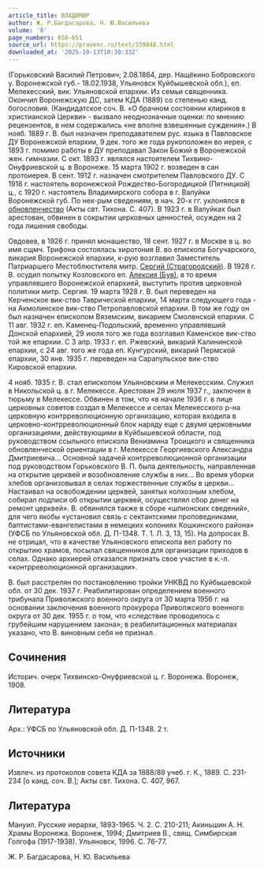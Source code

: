 ```yaml
---
article_title: ВЛАДИМИР
author: Ж. Р.Багдасарова, Н. Ю.Васильева
volume: '8'
page_numbers: 650-651
source_url: https://pravenc.ru/text/159048.html
downloaded_at: '2025-10-13T10:30:33Z'
---
```


(Горьковский Василий Петрович; 2.08.1864, дер. Нащёкино Бобровского у. Воронежской губ.- 18.02.1938, Ульяновск Куйбышевской обл.), еп. Мелекесский, вик. Ульяновской епархии. Из семьи священника. Окончил Воронежскую ДС, затем КДА (1889) со степенью канд. богословия. (Кандидатское соч. В. «О брачном состоянии клириков в христианской Церкви» - вызвало неоднозначные оценки: по мнению рецензентов, в нем содержались «не вполне взвешенные суждения».) В нояб. 1889 г. В. был назначен преподавателем рус. языка в Павловское ДУ Воронежской епархии, 9 дек. того же года рукоположен во иерея, с 1893 г. помимо работы в ДУ преподавал Закон Божий в Воронежской жен. гимназии. С окт. 1893 г. являлся настоятелем Тихвино-Онуфриевской ц. в Воронеже. 15 марта 1902 г. возведен в сан протоиерея. В сент. 1912 г. назначен смотрителем Павловского ДУ. С 1918 г. настоятель воронежской Рождество-Богородицкой (Пятницкой) ц., с 1920 г. настоятель Владимирского собора в г. Валуйки Воронежской губ. По нек-рым сведениям, в нач. 20-х гг. уклонялся в [обновленчество](https://pravenc.ru/text/обновленчество.html) (Акты свт. Тихона. С. 407). В 1923 г. в Валуйках был арестован, обвинен в сокрытии церковных ценностей, осужден на 2 года лишения свободы.

Овдовев, в 1926 г. принял монашество, 18 сент. 1927 г. в Москве в ц. во имя сщмч. Трифона состоялась хиротония В. во епископа Богучарского, викария Воронежской епархии, к-рую возглавил Заместитель Патриаршего Местоблюстителя митр. [Сергий (Страгородский)](<https://pravenc.ru/text/Сергий (Страгородский).html>). В 1928 г. В. осудил попытку Козловского еп. [Алексия (Буя)](<https://pravenc.ru/text/Алексия (Буя).html>), в то время управлявшего Воронежской епархией, выступить против церковной политики митр. Сергия. 19 марта 1928 г. В. был переведен на Керченское вик-ство Таврической епархии, 14 марта следующего года - на Акмолинское вик-ство Петропавловской епархии. В том же году он был назначен епископом Вяземским, викарием Смоленской епархии. С 11 авг. 1932 г. еп. Каменец-Подольский, временно управлявший Донской епархией, 29 июля того же года возглавил Каменское вик-ство той же епархии. С 3 апр. 1933 г. еп. Ржевский, викарий Калининской епархии, с 24 авг. того же года еп. Кунгурский, викарий Пермской епархии, 30 янв. 1935 г. переведен на Сарапульское вик-ство Кировской епархии.

4 нояб. 1935 г. В. стал епископом Ульяновским и Мелекесским. Служил в Никольской ц. в г. Мелекессе. Арестован 29 июля 1937 г., заключен в тюрьму в Мелекессе. Обвинен в том, что «в начале 1936 г. в лице церковных советов создал в Мелекессе и селах Мелекесского р-на церковную контрреволюционную организацию, которая входила в церковно-контрреволюционный блок наряду еще с двумя церковными организациями, действующими в Куйбышевской области, под руководством ссыльного епископа Вениамина Троицкого и священника обновленческой ориентации в г. Мелекессе Георгиевского Александра Дмитриевича… Основной задачей контрреволюционной организации под руководством Горьковского В. П. была деятельность, направленная на открытие церквей и возобновление службы в них… Во время уборки хлебов организовывал в селах торжественные службы в церкви… Настаивал на освобождении церквей, занятых колхозным хлебом, собирал подписи об открытии церквей, осуществлял сбор денег на ремонт церквей». В. обвинялся также в сборе «шпионских сведений», для чего якобы «установил связь с сектантскими проповедниками, баптистами-евангелистами в немецких колониях Кошкинского района» (УФСБ по Ульяновской обл. Д. П-1348. Т. 1. Л. 3, 13, 15). На допросах В. не отрицал, что в качестве Ульяновского епископа вел работу по открытию храмов, посылал священников для организации приходов в селах. Однако архиерей отказался признать свое участие в к.-л. «контрреволюционной организации».

В. был расстрелян по постановлению тройки УНКВД по Куйбышевской обл. от 30 дек. 1937 г. Реабилитирован определением военного трибунала Приволжского военного округа от 30 марта 1956 г. на основании заключения военного прокурора Приволжского военного округа от 30 дек. 1955 г. о том, что «следствие проводилось с грубейшим нарушением закона»; в реабилитационных материалах указано, что В. виновным себя не признал.

## Сочинения

Историч. очерк Тихвинско-Онуфриевской ц. г. Воронежа. Воронеж, 1908.

## Литература

Арх.: УФСБ по Ульяновской обл. Д. П-1348. 2 т.

## Источники

Извлеч. из протоколов совета КДА за 1888/89 учеб. г. К., 1889. С. 231-234 [о канд. соч. В.]; Акты свт. Тихона. С. 407, 967.

## Литература

Мануил. Русские иерархи, 1893-1965. Ч. 2. С. 210-211; Акиньшин А. Н. Храмы Воронежа. Воронеж, 1994; Дмитриев В., свящ. Симбирская Голгофа (1917-1938). Ульяновск, 1996. C. 76-77.

Ж. Р.  Багдасарова,   Н. Ю.  Васильева
